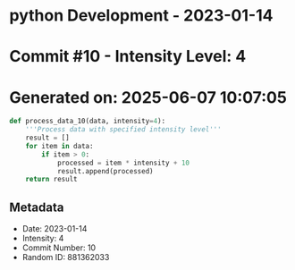 ﻿# python Development - 2023-01-14
# Commit #10 - Intensity Level: 4
# Generated on: 2025-06-07 10:07:05
```python
def process_data_10(data, intensity=4):
    '''Process data with specified intensity level'''
    result = []
    for item in data:
        if item > 0:
            processed = item * intensity + 10
            result.append(processed)
    return result
```
## Metadata
- Date: 2023-01-14
- Intensity: 4
- Commit Number: 10
- Random ID: 881362033
